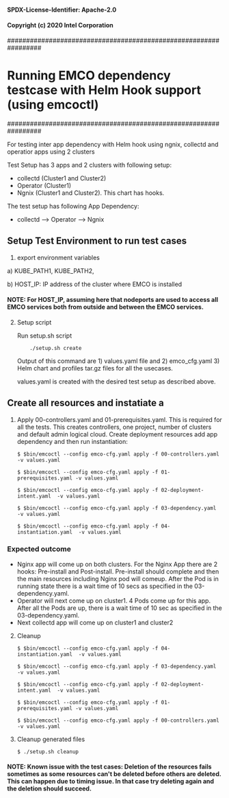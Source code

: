 #### SPDX-License-Identifier: Apache-2.0
#### Copyright (c) 2020 Intel Corporation

#################################################################
# Running EMCO dependency testcase with Helm Hook support (using emcoctl)
#################################################################

For testing inter app dependency with Helm hook using ngnix, collectd and operatior apps using 2 clusters

Test Setup has 3 apps and 2 clusters with following setup:
 * collectd (Cluster1 and Cluster2)
 * Operator (Cluster1)
 * Ngnix (Cluster1 and Cluster2). This chart has hooks.

The test setup has following App Dependency:
 * collectd --> Operator --> Ngnix

## Setup Test Environment to run test cases

1. export environment variables

a) KUBE_PATH1, KUBE_PATH2,

b) HOST_IP: IP address of the cluster where EMCO is installed

#### NOTE: For HOST_IP, assuming here that nodeports are used to access all EMCO services both from outside and between the EMCO services.

2. Setup script

    Run setup.sh script

    ```
        ./setup.sh create
    ```

    Output of this command are 1) values.yaml file and  2) emco_cfg.yaml 3) Helm chart and profiles tar.gz files for all the usecases.

    values.yaml is created with the desired test setup as described above.


## Create all resources and instatiate a
1. Apply 00-controllers.yaml and 01-prerequisites.yaml. This is required for all the tests. This creates controllers, one project, number of  clusters and default admin logical cloud. Create deployment resources add app dependency and then run instantiation:

    `$ $bin/emcoctl --config emco-cfg.yaml apply -f 00-controllers.yaml -v values.yaml`

    `$ $bin/emcoctl --config emco-cfg.yaml apply -f 01-prerequisites.yaml -v values.yaml`

    `$ $bin/emcoctl --config emco-cfg.yaml apply -f 02-deployment-intent.yaml  -v values.yaml`

    `$ $bin/emcoctl --config emco-cfg.yaml apply -f 03-dependency.yaml  -v values.yaml`

    `$ $bin/emcoctl --config emco-cfg.yaml apply -f 04-instantiation.yaml  -v values.yaml`


### Expected outcome

* Nginx app will come up on both clusters. For the Nginx App there are 2 hooks: Pre-install and Post-install. Pre-install should complete and then the main resources including Nginx pod will comeup. After the Pod is in running state there is a wait time of 10 secs as specified in the 03-dependency.yaml.
* Operator will next come up on cluster1. 4 Pods come up for this app. After all the Pods are up, there is a wait time of 10 sec as specified in the 03-dependency.yaml.
* Next collectd app will come up on cluster1 and cluster2

2. Cleanup

    `$ $bin/emcoctl --config emco-cfg.yaml apply -f 04-instantiation.yaml  -v values.yaml`

    `$ $bin/emcoctl --config emco-cfg.yaml apply -f 03-dependency.yaml  -v values.yaml`

    `$ $bin/emcoctl --config emco-cfg.yaml apply -f 02-deployment-intent.yaml  -v values.yaml`

    `$ $bin/emcoctl --config emco-cfg.yaml apply -f 01-prerequisites.yaml -v values.yaml`

    `$ $bin/emcoctl --config emco-cfg.yaml apply -f 00-controllers.yaml -v values.yaml`


3. Cleanup generated files

    `$ ./setup.sh cleanup`

#### NOTE: Known issue with the test cases: Deletion of the resources fails sometimes as some resources can't be deleted before others are deleted. This can happen due to timing issue. In that case try deleting again and the deletion should succeed.
